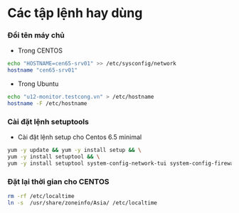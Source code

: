 # Các tập lệnh hay dùng
### Đổi tên máy chủ
- Trong CENTOS
```sh
echo "HOSTNAME=cen65-srv01" >> /etc/sysconfig/network
hostname "cen65-srv01"
```
- Trong Ubuntu
```sh
echo "u12-monitor.testcong.vn" > /etc/hostname
hostname -F /etc/hostname
```

### Cài đặt lệnh setuptools
- Cài đặt lệnh setup cho Centos 6.5 minimal
```sh
yum -y update && yum -y install setup && \
yum -y install setuptool && \
yum -y install setuptool system-config-network-tui system-config-firewall
```

### Đặt lại thời gian cho CENTOS
```sh
rm -rf /etc/localtime
ln -s  /usr/share/zoneinfo/Asia/ /etc/localtime
```
